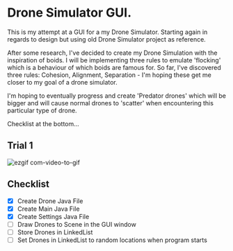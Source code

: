 # Drone Simulator GUI.
This is my attempt at a GUI for a my Drone Simulator. Starting again in regards to design but using old Drone Simulator project as reference.

After some research, I've decided to create my Drone Simulation with the inspiration of boids. I will be implementing three rules to emulate 'flocking' which is a behaviour of which boids are famous for. So far, I've discovered three rules: Cohesion, Alignment, Separation - I'm hoping these get me closer to my goal of a drone simulator. 

I'm hoping to eventually progress and create 'Predator drones' which will be bigger and will cause normal drones to 'scatter' when encountering this particular type of drone.

Checklist at the bottom...
## Trial 1
![ezgif com-video-to-gif](https://user-images.githubusercontent.com/45906280/72012793-746a8100-3254-11ea-8f74-5337587502a2.gif)




## Checklist
- [x] Create Drone Java File
- [x] Create Main Java File
- [x] Create Settings Java File
- [ ] Draw Drones to Scene in the GUI window
- [ ] Store Drones in LinkedList
- [ ] Set Drones in LinkedList to random locations when program starts
